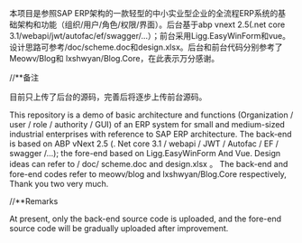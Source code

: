 本项目是参照SAP ERP架构的一款轻型的中小实业型企业的全流程ERP系统的基础架构和功能（组织/用户/角色/权限/界面）。后台基于abp vnext 2.5(.net core 3.1/webapi/jwt/autofac/ef/swagger/...）；前台采用Ligg.EasyWinForm和vue。设计思路可参考/doc/scheme.doc和design.xlsx。后台和前台代码分别参考了 Meowv/Blog和 lxshwyan/Blog.Core，在此表示万分感谢。

//**备注

目前只上传了后台的源码，完善后将逐步上传前台源码。





This repository is a demo of basic architecture and functions (Organization / user / role / authority / GUI) of an ERP system for small and medium-sized industrial enterprises with reference to SAP ERP architecture. The back-end is based on ABP vNext 2.5 (. Net core 3.1 / webapi / JWT / Autofac / EF / swagger /...); the fore-end based on Ligg.EasyWinForm And Vue. Design ideas can refer to / doc/ scheme.doc and design.xlsx 。 The back-end and fore-end codes refer to meowv/blog and lxshwyan/Blog.Core respectively, Thank you two very much.

//**Remarks

At present, only the back-end source code is uploaded, and the fore-end source code will be gradually uploaded after improvement.
